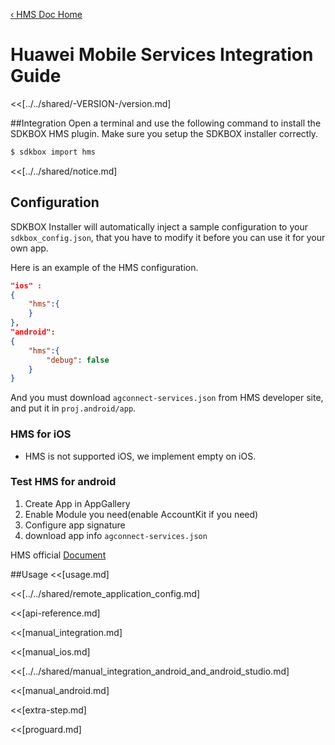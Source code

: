 [&#8249; HMS Doc Home](./)

<h1>Huawei Mobile Services Integration Guide</h1>
<<[../../shared/-VERSION-/version.md]

##Integration
Open a terminal and use the following command to install the SDKBOX HMS plugin. Make sure you setup the SDKBOX installer correctly.
```bash
$ sdkbox import hms
```

<<[../../shared/notice.md]

## Configuration
SDKBOX Installer will automatically inject a sample configuration to your `sdkbox_config.json`, that you have to modify it before you can use it for your own app.

Here is an example of the HMS configuration.

```json
"ios" :
{
    "hms":{
    }
},
"android":
{
    "hms":{
        "debug": false
    }
}
```

And you must download `agconnect-services.json` from HMS developer site, and put it in `proj.android/app`.

### HMS for iOS

-   HMS is not supported iOS, we implement empty on iOS.

### Test HMS for android

1. Create App in AppGallery
2. Enable Module you need(enable AccountKit if you need)
3. Configure app signature
4. download app info `agconnect-services.json`

HMS official [Document](https://developer.huawei.com/consumer/hms)

<!--<<[sdkbox-config-encrypt.md]-->

##Usage
<<[usage.md]

<<[../../shared/remote_application_config.md]

<<[api-reference.md]

<<[manual_integration.md]

<<[manual_ios.md]

<<[../../shared/manual_integration_android_and_android_studio.md]

<<[manual_android.md]

<<[extra-step.md]

<<[proguard.md]


